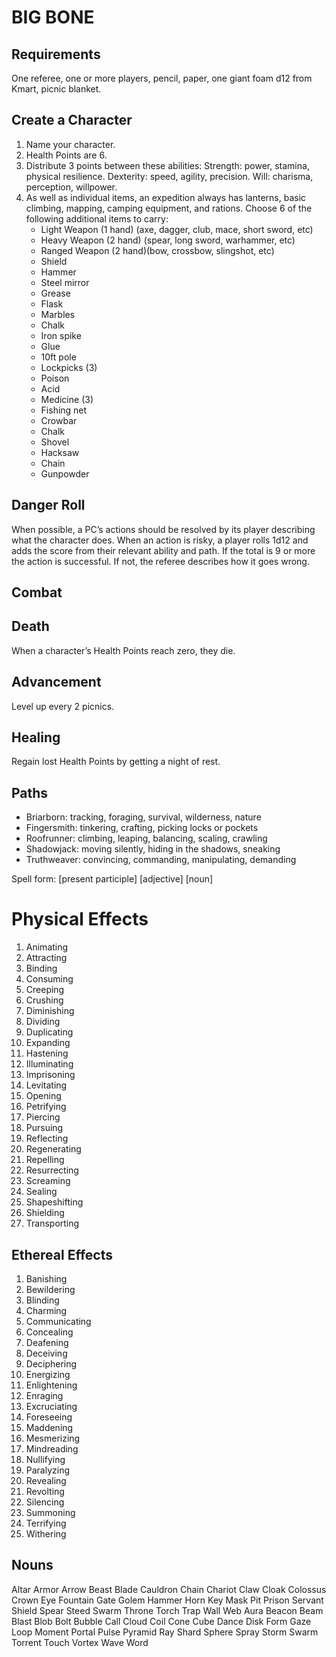 # BIG BONE

## Requirements
One referee, one or more players, pencil, paper, one giant foam d12 from Kmart, picnic blanket.

## Create a Character
1. Name your character.
2. Health Points are 6.
3. Distribute 3 points between these abilities:
   Strength: power, stamina, physical resilience.
   Dexterity: speed, agility, precision.
   Will: charisma, perception, willpower.
4. As well as individual items, an expedition always has lanterns, basic climbing, mapping, camping equipment, and rations. Choose 6 of the following additional items to carry:
   * Light Weapon (1 hand) (axe, dagger, club, mace, short sword, etc)
   * Heavy Weapon (2 hand) (spear, long sword, warhammer, etc)
   * Ranged Weapon (2 hand)(bow, crossbow, slingshot, etc)
   * Shield
   * Hammer
   * Steel mirror
   * Grease
   * Flask
   * Marbles
   * Chalk
   * Iron spike
   * Glue
   * 10ft pole
   * Lockpicks (3)
   * Poison
   * Acid
   * Medicine (3)
   * Fishing net
   * Crowbar
   * Chalk
   * Shovel
   * Hacksaw
   * Chain
   * Gunpowder

## Danger Roll
When possible, a PC’s actions should be resolved by its player describing what the character does. When an action is risky, a player rolls 1d12 and adds the score from their relevant ability and path. If the total is 9 or more the action is successful. If not, the referee describes how it goes wrong.

## Combat

## Death
When a character’s Health Points reach zero, they die.

## Advancement
Level up every 2 picnics.

## Healing
Regain lost Health Points by getting a night of rest.

## Paths
* Briarborn: tracking, foraging, survival, wilderness, nature
* Fingersmith: tinkering, crafting, picking locks or pockets
* Roofrunner: climbing, leaping, balancing, scaling, crawling
* Shadowjack: moving silently, hiding in the shadows, sneaking
* Truthweaver: convincing, commanding, manipulating, demanding

Spell form: [present participle] [adjective] [noun]

# Physical Effects

1. Animating
2. Attracting
3. Binding
5. Consuming
6. Creeping
7. Crushing
8. Diminishing
9. Dividing
10. Duplicating
12. Expanding
14. Hastening
16. Illuminating
17. Imprisoning
18. Levitating
19. Opening
20. Petrifying
21. Piercing
22. Pursuing
23. Reflecting
24. Regenerating
25. Repelling
26. Resurrecting
27. Screaming
28. Sealing
29. Shapeshifting
30. Shielding
32. Transporting

## Ethereal Effects

1. Banishing
2. Bewildering
3. Blinding
4. Charming
5. Communicating
6. Concealing
7. Deafening
8. Deceiving
9. Deciphering
10. Energizing
11. Enlightening
12. Enraging
13. Excruciating
14. Foreseeing
15. Maddening
16. Mesmerizing
17. Mindreading
18. Nullifying
19. Paralyzing
20. Revealing
21. Revolting
22. Silencing
23. Summoning
24. Terrifying
25. Withering

## Nouns
Altar
Armor
Arrow
Beast
Blade
Cauldron
Chain
Chariot
Claw
Cloak
Colossus
Crown
Eye
Fountain
Gate
Golem
Hammer
Horn
Key
Mask
Pit
Prison
Servant
Shield
Spear
Steed
Swarm
Throne
Torch
Trap
Wall
Web
Aura
Beacon
Beam
Blast
Blob
Bolt
Bubble
Call
Cloud
Coil
Cone
Cube
Dance
Disk
Form
Gaze
Loop
Moment
Portal
Pulse
Pyramid
Ray
Shard
Sphere
Spray
Storm
Swarm
Torrent
Touch
Vortex
Wave
Word

